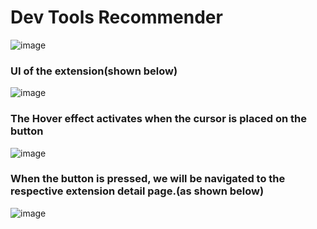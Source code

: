 # __Dev Tools Recommender__
![image](https://github.com/SeyaPrakash/Dev_Tools_Recommender/assets/127505745/55f44ad1-d461-4ddf-a042-70f4269828d7)

### UI of the extension(shown below) 
![image](https://github.com/SeyaPrakash/Dev_Tools_Recommender/assets/127505745/5fe2e5f9-c313-464e-b62d-cbda098f3f91)

### The Hover effect activates when the cursor is placed on the button
![image](https://github.com/SeyaPrakash/Dev_Tools_Recommender/assets/127505745/7dd62ddd-edb6-4d26-bb88-fcdb215e25bd)

### When the button is pressed, we will be navigated to the respective extension detail page.(as shown below)
![image](https://github.com/SeyaPrakash/Dev_Tools_Recommender/assets/127505745/5144ab24-ea3e-4eac-ae1e-eccbeeadc521)
